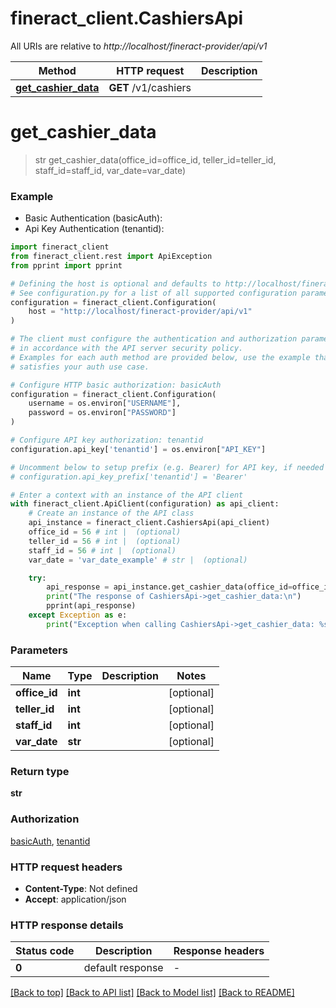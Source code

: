 # fineract_client.CashiersApi

All URIs are relative to *http://localhost/fineract-provider/api/v1*

Method | HTTP request | Description
------------- | ------------- | -------------
[**get_cashier_data**](CashiersApi.md#get_cashier_data) | **GET** /v1/cashiers | 


# **get_cashier_data**
> str get_cashier_data(office_id=office_id, teller_id=teller_id, staff_id=staff_id, var_date=var_date)



### Example

* Basic Authentication (basicAuth):
* Api Key Authentication (tenantid):

```python
import fineract_client
from fineract_client.rest import ApiException
from pprint import pprint

# Defining the host is optional and defaults to http://localhost/fineract-provider/api/v1
# See configuration.py for a list of all supported configuration parameters.
configuration = fineract_client.Configuration(
    host = "http://localhost/fineract-provider/api/v1"
)

# The client must configure the authentication and authorization parameters
# in accordance with the API server security policy.
# Examples for each auth method are provided below, use the example that
# satisfies your auth use case.

# Configure HTTP basic authorization: basicAuth
configuration = fineract_client.Configuration(
    username = os.environ["USERNAME"],
    password = os.environ["PASSWORD"]
)

# Configure API key authorization: tenantid
configuration.api_key['tenantid'] = os.environ["API_KEY"]

# Uncomment below to setup prefix (e.g. Bearer) for API key, if needed
# configuration.api_key_prefix['tenantid'] = 'Bearer'

# Enter a context with an instance of the API client
with fineract_client.ApiClient(configuration) as api_client:
    # Create an instance of the API class
    api_instance = fineract_client.CashiersApi(api_client)
    office_id = 56 # int |  (optional)
    teller_id = 56 # int |  (optional)
    staff_id = 56 # int |  (optional)
    var_date = 'var_date_example' # str |  (optional)

    try:
        api_response = api_instance.get_cashier_data(office_id=office_id, teller_id=teller_id, staff_id=staff_id, var_date=var_date)
        print("The response of CashiersApi->get_cashier_data:\n")
        pprint(api_response)
    except Exception as e:
        print("Exception when calling CashiersApi->get_cashier_data: %s\n" % e)
```



### Parameters


Name | Type | Description  | Notes
------------- | ------------- | ------------- | -------------
 **office_id** | **int**|  | [optional] 
 **teller_id** | **int**|  | [optional] 
 **staff_id** | **int**|  | [optional] 
 **var_date** | **str**|  | [optional] 

### Return type

**str**

### Authorization

[basicAuth](../README.md#basicAuth), [tenantid](../README.md#tenantid)

### HTTP request headers

 - **Content-Type**: Not defined
 - **Accept**: application/json

### HTTP response details

| Status code | Description | Response headers |
|-------------|-------------|------------------|
**0** | default response |  -  |

[[Back to top]](#) [[Back to API list]](../README.md#documentation-for-api-endpoints) [[Back to Model list]](../README.md#documentation-for-models) [[Back to README]](../README.md)

